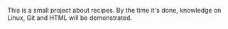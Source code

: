 This is a small project about recipes. By the time it's done, knowledge
 on Linux, Git and HTML will be demonstrated.
